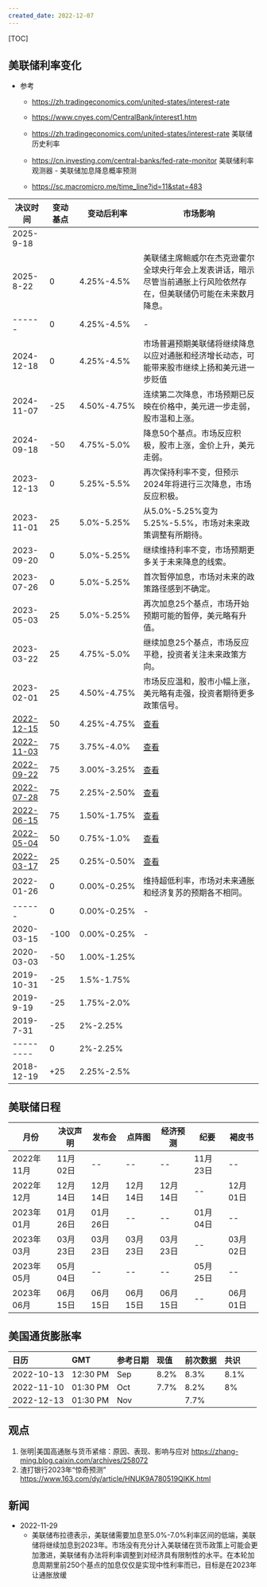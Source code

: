 ```yaml
---
created_date: 2022-12-07
---
```


[TOC]

## 美联储利率变化

- 参考
  - https://zh.tradingeconomics.com/united-states/interest-rate
  
  - https://www.cnyes.com/CentralBank/interest1.htm
  
  - https://zh.tradingeconomics.com/united-states/interest-rate 美联储历史利率
  
  - https://cn.investing.com/central-banks/fed-rate-monitor 美联储利率观测器 - 美联储加息降息概率预测
  
  - https://sc.macromicro.me/time_line?id=11&stat=483
  
    

| 决议时间 | 变动基点 | 变动后利率 | 市场影响 |
| ----------------------------------------------------- | -------- | ----------- | ------------------------------------------------------------ |
| 2025-9-18 |  |  |  |
| 2025-8-22 | 0 | 4.25%-4.5% | 美联储主席鲍威尔在杰克逊霍尔全球央行年会上发表讲话，暗示尽管当前通胀上行风险依然存在，但美联储仍可能在未来数月降息。 |
| ------ | 0 | 4.25%-4.5% | - |
| 2024-12-18 | 0 | 4.25%-4.5% | 市场普遍预期美联储将继续降息以应对通胀和经济增长动态，可能带来股市继续上扬和美元进一步贬值 |
| 2024-11-07 | -25 | 4.50%-4.75% | 连续第二次降息，市场预期已反映在价格中，美元进一步走弱，股市温和上涨。 |
| 2024-09-18 | -50 | 4.75%-5.0% | 降息50个基点。市场反应积极，股市上涨，金价上升，美元走弱。 |
| 2023-12-13 | 0 | 5.25%-5.5% | 再次保持利率不变，但预示2024年将进行三次降息，市场反应积极。 |
| 2023-11-01 | 25 | 5.0%-5.25% | 从5.0%-5.25%变为5.25%-5.5%，市场对未来政策调整有所期待。 |
| 2023-09-20 | 0 | 5.0%-5.25% | 继续维持利率不变，市场预期更多关于未来降息的线索。 |
| 2023-07-26 | 0 | 5.0%-5.25% | 首次暂停加息，市场对未来的政策路径感到不确定。 |
| 2023-05-03 | 25 | 5.0%-5.25% | 再次加息25个基点，市场开始预期可能的暂停，美元略有升值。 |
| 2023-03-22 | 25 | 4.75%-5.0% | 继续加息25个基点，市场反应平稳，投资者关注未来政策方向。 |
| 2023-02-01 | 25 | 4.50%-4.75% | 市场反应温和，股市小幅上涨，美元略有走强，投资者期待更多政策信号。 |
| [2022-12-15](https://rl.fx678.com/date/20221215.html) | 50 | 4.25%-4.75% | [查看](https://news.fx678.com/202212150317201853.shtml) |
| [2022-11-03](https://rl.fx678.com/date/20221103.html) | 75 | 3.75%-4.0% | [查看](https://news.fx678.com/202211030225091850.shtml) |
| [2022-09-22](https://rl.fx678.com/date/20220922.html) | 75 | 3.00%-3.25% | [查看](https://www.fx678.com/C/20220922/202209220215051850.html) |
| [2022-07-28](https://rl.fx678.com/date/20220728.html) | 75 | 2.25%-2.50% | [查看](https://www.fx678.com/C/20220728/202207280205141855.htm) |
| [2022-06-15](https://rl.fx678.com/date/20220615.html) | 75 | 1.50%-1.75% | [查看](https://www.fx678.com/C/20220616/202206160224241855.html) |
| [2022-05-04](https://rl.fx678.com/date/20220504.html) | 50 | 0.75%-1.0% | [查看](https://www.fx678.com/C/20220505/202205050217231854.html) |
| [2022-03-17](https://rl.fx678.com/date/20220317.html) | 25 | 0.25%-0.50% | [查看](https://news.fx678.com/202203170230552470.shtml) |
| 2022-01-26 | 0 | 0.00%-0.25% | 维持超低利率，市场对未来通胀和经济复苏的预期各不相同。 |
| ------ | 0 | 0.00%-0.25% | - |
| 2020-03-15 | -100 | 0.00%-0.25% | - |
| 2020-03-03 | -50 | 1.00%-1.25% |  |
| 2019-10-31 | -25 | 1.5%-1.75% |  |
| 2019-9-19 | -25 | 1.75%-2.0% |  |
| 2019-7-31 | -25 | 2%-2.25% |  |
| --------- | 0 | 2%-2.25% |  |
| 2018-12-19 | +25 | 2.25%-2.5% |  |

## 美联储日程

| 月份 | 决议声明 | 发布会 | 点阵图 | 经济预测 | 纪要 | 褐皮书 |
| ---------- | -------- | -------- | -------- | -------- | -------- | -------- |
| 2022年11月 | 11月02日 | -- | -- | -- | 11月23日 | -- |
| 2022年12月 | 12月14日 | 12月14日 | 12月14日 | 12月14日 | -- | 12月01日 |
| 2023年01月 | 01月26日 | 01月26日 | -- | -- | 01月04日 | -- |
| 2023年03月 | 03月23日 | 03月23日 | 03月23日 | 03月23日 | -- | 03月02日 |
| 2023年05月 | 05月04日 | -- | -- | -- | 05月25日 | -- |
| 2023年06月 | 06月15日 | 06月15日 | 06月15日 | 06月15日 | -- | 06月01日 |

## 美国通货膨胀率

| 日历 | GMT | 参考日期 | 现值 | 前次数据 | 共识 | |
| :--------- | :------- | :------- | :--- | :------- | :--- | ---- |
| 2022-10-13 | 12:30 PM | Sep | 8.2% | 8.3% | 8.1% | |
| 2022-11-10 | 01:30 PM | Oct | 7.7% | 8.2% | 8% | |
| 2022-12-13 | 01:30 PM | Nov | | 7.7% | | |

## 观点

1. 张明|美国高通胀与货币紧缩：原因、表现、影响与应对 https://zhang-ming.blog.caixin.com/archives/258072
2. 渣打银行2023年“惊奇预测” https://www.163.com/dy/article/HNUK9A780519QIKK.html

## 新闻

- 2022-11-29
  - 美联储布拉德表示，美联储需要加息至5.0%-7.0%利率区间的低端，美联储将继续加息到2023年。市场没有充分计入美联储在货币政策上可能会更加激进，美联储有办法将利率调整到对经济具有限制性的水平。在本轮加息周期里前250个基点的加息仅仅是实现中性利率而已，目标是在2023年让通胀放缓
